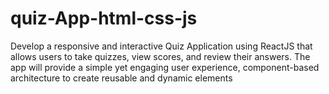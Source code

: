 # quiz-App-html-css-js
Develop a responsive and interactive Quiz Application using ReactJS that allows users to take quizzes, view scores, and review their  answers. The app will provide a simple yet engaging user experience,  component-based architecture to create reusable  and dynamic elements
